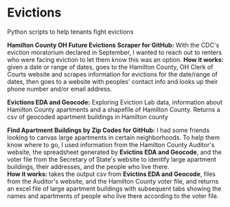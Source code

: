 # Evictions
Python scripts to help tenants fight evictions

**Hamilton County OH Future Evictions Scraper for GitHub:** With the CDC's eviction moratorium declared in September, I wanted to reach out to renters who were facing eviction to let them know this was an option.
**How it works:** given a date or range of dates, goes to the Hamilton County, OH Clerk of Courts website and scrapes information for evictions for the date/range of dates, then goes to a website with peoples' contact info and looks up their phone number and/or email address.  

**Evictions EDA and Geocode:** Exploring Eviction Lab data, information about Hamilton County apartments and a shapefile of Hamilton County.  Returns a csv of geocoded apartment buildings in Hamilton county

**Find Apartment Buildings by Zip Codes for GitHub:** I had some friends looking to canvas large apartments in certain neighborhoods.  To help them know where to go, I used information from the Hamilton County Auditor's website, the spreadsheet generated by **Evictins EDA and Geocode**, and the voter file from the Secretary of State's website to identify large apartment buildings, their addresses, and the people who live there.  
**How it works:** takes the output csv from **Evictins EDA and Geocode**, files from the Auditor's website, and the Hamilton County voter file, and returns an excel file of large apartment buildings with subsequent tabs showing the names and apartments of people who live there according to the voter file.  

